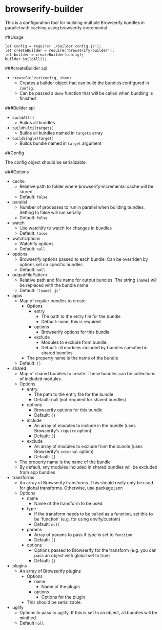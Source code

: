 # browserify-builder

This is a configuration tool for building multiple Browserify bundles in parallel with caching using browserify-incremental

##Usage

```
let config = require('./builder.config.js');
let createBuilder = require('browserify-builder');
let builder = createBuilder(config);
builder.buildAll();
```

###createBuilder api

- `createBuilder(config, done)`
  - Creates a builder object that can build the bundles configured in `config`.
  - Can be passed a `done` function that will be called when bundling is finished

###Builder api

- `buildAll()`
  - Builds all bundles
- `buildMulti(targets)`
  - Builds all bundles named in `targets` array
- `buildSingle(target)`
  - Builds bundle named in `target` argument

##Config

The config object should be serializable.

###Options

- cache
  - Relative path to folder where browserify-incremental cache will be stored
  - Default: `false`
- parallel
  - Number of processes to run in parallel when building bundles. Setting to false will run serially
  - Default: `false`
- watch
  - Use watchify to watch for changes in bundles
  - Default: `false`
- watchOptions
  - Watchify options
  - Default: `null`
- options
  - Browserify options passed to each bundle. Can be overriden by options set on specific bundles
  - Default: `null`
- outputFilePattern
  - Relative path and file name for output bundles. The string `[name]` will be replaced with the bundle name
  - Default: `'[name].js'`
- apps
  - Map of regular bundles to create
    - Options
      - entry
        - The path to the entry file for the bundle
        - Default: none, this is required
      - options
        - Browserify options for this bundle
      - exclude
        - Modules to exclude from bundle. 
        - Default: all modules included by bundles specified in shared bundles
    - The property name is the name of the bundle
  - Default: `{}`
- shared
  - Map of shared bundles to create. These bundles can be collections of included modules.
  - Options
    - entry
      - The path to the entry file for the bundle
      - Default: null (not required for shared bundles)
    - options
      - Browserify options for this bundle
      - Default: `{}`
    - include
      - An array of modules to include in the bundle (uses Browserify's `require` option)
      - Default: `[]`
    - exclude
      - An array of modules to exclude from the bundle (uses Browserify's `external` option)
      - Default: `[]`
  - The property name is the name of the bundle
  - By default, any modules included in shared bundles will be excluded from app bundles
- transforms
  - An array of Browserify transforms. This should really only be used for global transforms. Otherwise, use package.json
  - Options
    - name
      - Name of the transform to be used
    - type
      - If the transform needs to be called as a function, set this to be 'function' (e.g. for using envify/custom)
      - Default: `null`
    - params
      - Array of params to pass if type is set to `function`
      - Default: `[]`
    - options
      - Options passed to Browserify for the transform (e.g. you can pass an object with global set to true)
      - Default: `{}`
 - plugins
   - An array of Browserify plugins
     - Options
       - name
         - Name of the plugin
       - options
         - Options for the plugin
     - This should be serializable.
- uglify
  - Options to pass to uglify. If this is set to an object, all bundles will be minified.
  - Default `null`
 

